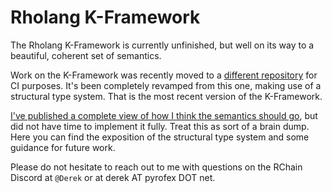 # Rholang K-Framework

The Rholang K-Framework is currently unfinished, but well on its way to a beautiful, coherent set
of semantics.

Work on the K-Framework was recently moved to a [different repository](https://github.com/MrChico/krho)
for CI purposes. It's been completely revamped from this one, making use of a structural type
system. That is the most recent version of the K-Framework.

[I've published a complete view of how I think the semantics should go](https://github.com/differentialderek/rholang),
 but did not have time to implement it fully. Treat this as sort of a brain dump. Here you can find
 the exposition of the structural type system and some guidance for future work.

 Please do not hesitate to reach out to me with questions on the RChain Discord at `@Derek` or at
 derek AT pyrofex DOT net.
